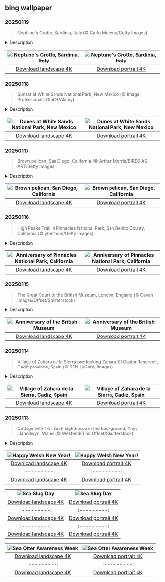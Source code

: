 ## bing wallpaper

### 20250119

> Neptune's Grotto, Sardinia, Italy (© Carlo Murenu/Getty Images)

<details>
<summary>Description</summary>

> Down 654 steps, perched perilously over the sea in Sardinia, Italy, you'll find a surprise waiting for you. Neptune's Grotto is a stunning stalactite cave that sits just over 3 feet above sea level. First discovered by local fishermen in the 18th century, the grotto was named after the Roman god of the sea. The entire cave complex stretches on for around 2.5 miles, although visitors can only access about 1,000 feet of the total. Inside, there's a labyrinth of lit pathways winding past stalactite and stalagmite formations, leading to a 390-foot-long saltwater lake.
> 
> Neptune's Grotto is near the town of Alghero on the northwest coast of Sardinia, the second-largest island in the Mediterranean. It has been inhabited for at least 10,000 years, but its most important ancient civilization, the Nuragic peoples, lived there from around 1800 BCE until the 2nd century CE. At this time, villages were built around nuraghes, a kind of round tower fortress. Today, there are still around 7,000 of these nuraghes across the island, and they have become a symbol of Sardinia. Beyond its history, Sardinia is known for its beaches, mountains, and cuisine.
> 
> 

</details>

| ![Neptune's Grotto, Sardinia, Italy](https://cn.bing.com/th?id=OHR.NeptunesGrotto_EN-US1020342235_UHD.jpg&pid=hp&w=400&h=224&rs=1&c=4) | ![Neptune's Grotto, Sardinia, Italy](https://cn.bing.com/th?id=OHR.NeptunesGrotto_EN-US1020342235_1080x1920.jpg&pid=hp&w=155&h=315&rs=1&c=4) |
|:---------:|:---------:|
| [Download landscape 4K](https://cn.bing.com/th?id=OHR.NeptunesGrotto_EN-US1020342235_UHD.jpg) | [Download portrait 4K](https://cn.bing.com/th?id=OHR.NeptunesGrotto_EN-US1020342235_1080x1920.jpg) |

### 20250118

> Sunset at White Sands National Park, New Mexico (© Image Professionals GmbH/Alamy)

<details>
<summary>Description</summary>

> Today's image features the dazzling beauty of White Sands National Park, New Mexico—a surreal expanse of glistening white gypsum dunes, the largest of its kind on Earth. Spanning more than 145,000 acres, these ever-shifting dunes rise up to 60 feet tall, creating a landscape not seen in many places. This park isn't only a natural wonder but a historical treasure, with fossilized human footprints dating back as far as 23,000 years, some of the oldest in North America.
> 
> Today marks the anniversary of White Sands being established as a protected site in 1933 by President Herbert Hoover. What better way to celebrate than by immersing yourself in its beauty? Enjoy activities like hiking, sledding down the dunes, or taking a scenic drive. Whether for its rich history or jaw-dropping sunsets, White Sands National Park is a wish-list destination that will leave you in awe.
> 
> 

</details>

| ![Dunes at White Sands National Park, New Mexico](https://cn.bing.com/th?id=OHR.WhiteSandsNP_EN-US0745183236_UHD.jpg&pid=hp&w=400&h=224&rs=1&c=4) | ![Dunes at White Sands National Park, New Mexico](https://cn.bing.com/th?id=OHR.WhiteSandsNP_EN-US0745183236_1080x1920.jpg&pid=hp&w=155&h=315&rs=1&c=4) |
|:---------:|:---------:|
| [Download landscape 4K](https://cn.bing.com/th?id=OHR.WhiteSandsNP_EN-US0745183236_UHD.jpg) | [Download portrait 4K](https://cn.bing.com/th?id=OHR.WhiteSandsNP_EN-US0745183236_1080x1920.jpg) |

### 20250117

> Brown pelican, San Diego, California (© Arthur Morris/BIRDS AS ART/Getty Images)

<details>
<summary>Description</summary>

> Today's image features the brown pelican, a bird that doesn't just fly but soars, spots, and dives with unmatched precision. Although it's the smallest of the eight pelican species worldwide, it's still a large bird, measuring about 4 feet in length and having a wingspan of 6.5 feet. It's a marine-dwelling species and can be spotted along the Atlantic coast of the Americas, from New Jersey to the mouth of the Amazon River. On the Pacific coast, it can be spotted from British Columbia all the way to Peru, including a stop at the Galápagos Islands.
> 
> The brown pelican is a piscivore, meaning its diet mainly consists of fish. Dixon Lanier Merritt's limerick famously begins, 'A wonderful bird is the pelican; his bill can hold more than his belly can,' and it's spot on—its pouch can store up to three times the volume of its stomach. This versatile feature acts as a scoop, a tool for cooling off during hot weather, and a feeding trough for young pelicans. The brown pelican faced near extinction twice, first due to hunting and later from the impact of pesticides like DDT. Today, it's an Endangered Species Act and Environmental Protection Agency success story.
> 
> 

</details>

| ![Brown pelican, San Diego, California](https://cn.bing.com/th?id=OHR.PelicanPortrait_EN-US0510978735_UHD.jpg&pid=hp&w=400&h=224&rs=1&c=4) | ![Brown pelican, San Diego, California](https://cn.bing.com/th?id=OHR.PelicanPortrait_EN-US0510978735_1080x1920.jpg&pid=hp&w=155&h=315&rs=1&c=4) |
|:---------:|:---------:|
| [Download landscape 4K](https://cn.bing.com/th?id=OHR.PelicanPortrait_EN-US0510978735_UHD.jpg) | [Download portrait 4K](https://cn.bing.com/th?id=OHR.PelicanPortrait_EN-US0510978735_1080x1920.jpg) |

### 20250116

> High Peaks Trail in Pinnacles National Park, San Benito County, California (© yhelfman/Getty Images)

<details>
<summary>Description</summary>

> Jagged pinnacles and spires, monoliths, and unusual caves—welcome to Pinnacles National Park in central California. President Theodore Roosevelt designated the area as a national monument in 1908, and Pinnacles would earn its status as a national park in 2013. As we celebrate the park's anniversary today, let's take a moment to appreciate this landscape. Pinnacles owes its formations to an ancient volcanic eruption that occurred 23 million years ago. The fiery beginnings made towering spires, cliffs, and talus caves, which are created by falling boulders wedged into narrow canyons. Over millennia, tectonic forces shifted the landmass northward, leaving the park far from its volcanic birthplace. Talk about a journey!
> 
> Pinnacles offers a variety of trails, from easy walks to challenging climbs. The High Peaks Trail, featured in today's image, tests your stamina with steep climbs and narrow passages, while Bear Gulch Reservoir provides a more relaxed stroll. Pinnacles is home to a range of wildlife including bobcats, jackrabbits, and black-tailed deer, and bird species like woodpeckers and bats, making it attractive for wildlife enthusiasts. Among the park's many treasures are once-endangered California condors, which were reintroduced here in a successful conservation effort.
> 
> 

</details>

| ![Anniversary of Pinnacles National Park, California](https://cn.bing.com/th?id=OHR.PinnaclesPeaks_EN-US6350520288_UHD.jpg&pid=hp&w=400&h=224&rs=1&c=4) | ![Anniversary of Pinnacles National Park, California](https://cn.bing.com/th?id=OHR.PinnaclesPeaks_EN-US6350520288_1080x1920.jpg&pid=hp&w=155&h=315&rs=1&c=4) |
|:---------:|:---------:|
| [Download landscape 4K](https://cn.bing.com/th?id=OHR.PinnaclesPeaks_EN-US6350520288_UHD.jpg) | [Download portrait 4K](https://cn.bing.com/th?id=OHR.PinnaclesPeaks_EN-US6350520288_1080x1920.jpg) |

### 20250115

> The Great Court of the British Museum, London, England (© Cavan Images/Offset/Shutterstock)

<details>
<summary>Description</summary>

> January 15, 1759, marked the opening of a place that would become the pride of London, a hub of global history, and a keeper of countless stories: the British Museum. For the first time, a national museum flung its doors wide open, offering free access to knowledge and culture for all. The story begins with Sir Hans Sloane, an Anglo-Irish physician and avid collector. His collection of more than 71,000 items, ranging from books and manuscripts to botanical samples and antiquities, formed the museum's foundation. Fast-forward 266 years, and the museum now houses more than 8 million objects, the largest collection of artifacts in the world, although only about 1% of the collection is currently on display. Its treasures span continents and millennia, from the Rosetta Stone—key to deciphering ancient Egyptian hieroglyphs—to the Parthenon Sculptures, the Benin Bronzes, and samurai armor.
> 
> Moreover, the museum has embraced modernity with virtual tours, interactive exhibits, and even TikTok moments, proving that history isn't stuck in the past. Fun fact: For more than 20 years, a cat named Mike roamed the museum grounds, charming staff and visitors alike. Mike even had an obituary published in The Times when he passed away in 1929.
> 
> 

</details>

| ![Anniversary of the British Museum](https://cn.bing.com/th?id=OHR.MuseumCourt_EN-US0003531841_UHD.jpg&pid=hp&w=400&h=224&rs=1&c=4) | ![Anniversary of the British Museum](https://cn.bing.com/th?id=OHR.MuseumCourt_EN-US0003531841_1080x1920.jpg&pid=hp&w=155&h=315&rs=1&c=4) |
|:---------:|:---------:|
| [Download landscape 4K](https://cn.bing.com/th?id=OHR.MuseumCourt_EN-US0003531841_UHD.jpg) | [Download portrait 4K](https://cn.bing.com/th?id=OHR.MuseumCourt_EN-US0003531841_1080x1920.jpg) |

### 20250114

> Village of Zahara de la Sierra overlooking Zahara-El Gastor Reservoir, Cádiz province, Spain (© SEN LI/Getty Images)

<details>
<summary>Description</summary>

> Zahara de la Sierra, a stunning whitewashed village in the hills of Cádiz province in Spain, offers a blend of history and nature in the south of the Iberian Peninsula. Perched on a rocky hilltop, the village seen in today's image overlooks the Zahara-El Gastor Reservoir and the Sierra de Grazalema Natural Park, a UNESCO Biosphere Reserve since 1977. Its Moorish castle ruins and 15th-century tower reflect its history as a medieval fortress. Stroll through streets lined with flower-filled balconies, visit the church of Santa María de la Mesa, or simply relax and take in the views. Zahara is also a gateway to adventure—activities like hiking, cycling, and kayaking are only a little of what the village has to offer.
> 
> The name 'Zahara de la Sierra' was once thought to have come from 'azahar,' the Arabic word for 'citrus blossom.' However, studies suggest it comes from 'sahra,' which means 'wild' or 'barren land,' reflecting the rugged hill where the village is located. As part of Andalusia's Route of the White Villages, Zahara de la Sierra promises unforgettable experiences in a beautiful corner of Spain.
> 
> 

</details>

| ![Village of Zahara de la Sierra, Cadiz, Spain](https://cn.bing.com/th?id=OHR.CadizSpain_EN-US9699586606_UHD.jpg&pid=hp&w=400&h=224&rs=1&c=4) | ![Village of Zahara de la Sierra, Cadiz, Spain](https://cn.bing.com/th?id=OHR.CadizSpain_EN-US9699586606_1080x1920.jpg&pid=hp&w=155&h=315&rs=1&c=4) |
|:---------:|:---------:|
| [Download landscape 4K](https://cn.bing.com/th?id=OHR.CadizSpain_EN-US9699586606_UHD.jpg) | [Download portrait 4K](https://cn.bing.com/th?id=OHR.CadizSpain_EN-US9699586606_1080x1920.jpg) |

### 20250113

> Cottage with Tŵr Bach Lighthouse in the background, Ynys Llanddwyn, Wales (© Westend61 on Offset/Shutterstock)

<details>
<summary>Description</summary>

> Who says New Year's Day has to be on January 1? In Wales, the clocks turn back—figuratively—to celebrate Hen Galan, or the 'Old New Year,' on January 13. As part of this tradition, Calennig, meaning 'New Year's gift' in Welsh, plays a central role, linking the celebration to customs from the Julian calendar era. Even after most of the world switched to the Gregorian calendar in 1582, some Welsh communities clung to their old ways. Traditionally, the day involves children going door-to-door, singing songs, and offering good wishes in exchange for gifts like coins, food, or sweets. A unique feature is its clove-decorated apples. These aren't for snacking, though; they're miniature symbols of luck and prosperity.
> 
> While these old traditions have evolved in some parts of Wales, the spirit of Calennig thrives. Cities like Cardiff, the capital of Wales, have transformed the celebration into large-scale events, complete with fireworks, markets, and community gatherings. If your New Year's resolutions are already wobbling by January 13, Calennig offers a do-over. So why not embrace a little Welsh magic? Raise a toast to the joys of taking things slow or visit Ynys Llanddwyn for its lighthouse and cottages, featured in today's image. After all, in Wales, it's never too late to celebrate.
> 
> 

</details>

| ![Happy Welsh New Year!](https://cn.bing.com/th?id=OHR.CoastalWales_EN-US9903529231_UHD.jpg&pid=hp&w=400&h=224&rs=1&c=4) | ![Happy Welsh New Year!](https://cn.bing.com/th?id=OHR.CoastalWales_EN-US9903529231_1080x1920.jpg&pid=hp&w=155&h=315&rs=1&c=4) |
|:---------:|:---------:|
| [Download landscape 4K](https://cn.bing.com/th?id=OHR.CoastalWales_EN-US9903529231_UHD.jpg) | [Download portrait 4K](https://cn.bing.com/th?id=OHR.CoastalWales_EN-US9903529231_1080x1920.jpg) |ng.com/th?id=OHR.MeknesMorocco_EN-US6991915839_UHD.jpg) | [Download portrait 4K](https://cn.bing.com/th?id=OHR.MeknesMorocco_EN-US6991915839_1080x1920.jpg) |e 4K](https://cn.bing.com/th?id=OHR.CoralTurtle_EN-US6100263163_UHD.jpg) | [Download portrait 4K](https://cn.bing.com/th?id=OHR.CoralTurtle_EN-US6100263163_1080x1920.jpg) |as_EN-US6430903741_UHD.jpg) | [Download portrait 4K](https://cn.bing.com/th?id=OHR.Calacas_EN-US6430903741_1080x1920.jpg) |.com/th?id=OHR.SealRiver_EN-US6267835630_1080x1920.jpg&pid=hp&w=155&h=315&rs=1&c=4) |
|:---------:|:---------:|
| [Download landscape 4K](https://cn.bing.com/th?id=OHR.SealRiver_EN-US6267835630_UHD.jpg) | [Download portrait 4K](https://cn.bing.com/th?id=OHR.SealRiver_EN-US6267835630_1080x1920.jpg) |e a more fitting name. Someone call Terry.
> 
> 

</details>

| ![Sea Slug Day](https://cn.bing.com/th?id=OHR.SeaAngel_EN-US5531672696_UHD.jpg&pid=hp&w=400&h=224&rs=1&c=4) | ![Sea Slug Day](https://cn.bing.com/th?id=OHR.SeaAngel_EN-US5531672696_1080x1920.jpg&pid=hp&w=155&h=315&rs=1&c=4) |
|:---------:|:---------:|
| [Download landscape 4K](https://cn.bing.com/th?id=OHR.SeaAngel_EN-US5531672696_UHD.jpg) | [Download portrait 4K](https://cn.bing.com/th?id=OHR.SeaAngel_EN-US5531672696_1080x1920.jpg) |OHR.DarkSkyAcadia_EN-US6966527964_1080x1920.jpg) |.bing.com/th?id=OHR.GoldenJellyfish_EN-US6743816471_1080x1920.jpg&pid=hp&w=155&h=315&rs=1&c=4) |
|:---------:|:---------:|
| [Download landscape 4K](https://cn.bing.com/th?id=OHR.GoldenJellyfish_EN-US6743816471_UHD.jpg) | [Download portrait 4K](https://cn.bing.com/th?id=OHR.GoldenJellyfish_EN-US6743816471_1080x1920.jpg) |ng.com/th?id=OHR.LastDollarRoad_EN-US7923638318_UHD.jpg&pid=hp&w=400&h=224&rs=1&c=4) | ![First day of autumn](https://cn.bing.com/th?id=OHR.LastDollarRoad_EN-US7923638318_1080x1920.jpg&pid=hp&w=155&h=315&rs=1&c=4) |
|:---------:|:---------:|
| [Download landscape 4K](https://cn.bing.com/th?id=OHR.LastDollarRoad_EN-US7923638318_UHD.jpg) | [Download portrait 4K](https://cn.bing.com/th?id=OHR.LastDollarRoad_EN-US7923638318_1080x1920.jpg) |ppers who hunted otters to near extinction before they were protected by law. Although sea otter populations have rebounded, they are still considered endangered. Otters live along the Pacific Coast of North America, from California up to Alaska. Although they can walk on land, they almost never find the need or desire to, even when it's nap time. When they're ready for a snooze, they'll raft up, wrap themselves in a strand of kelp to keep them from drifting away, and recline on the world's biggest waterbed.

</details>

| ![Sea Otter Awareness Week](https://cn.bing.com/th?id=OHR.SitkaOtters_EN-US7714053956_UHD.jpg&pid=hp&w=400&h=224&rs=1&c=4) | ![Sea Otter Awareness Week](https://cn.bing.com/th?id=OHR.SitkaOtters_EN-US7714053956_1080x1920.jpg&pid=hp&w=155&h=315&rs=1&c=4) |
|:---------:|:---------:|
| [Download landscape 4K](https://cn.bing.com/th?id=OHR.SitkaOtters_EN-US7714053956_UHD.jpg) | [Download portrait 4K](https://cn.bing.com/th?id=OHR.SitkaOtters_EN-US7714053956_1080x1920.jpg) |oo_EN-US7569665443_UHD.jpg&pid=hp&w=400&h=224&rs=1&c=4) | ![World Bamboo Day](https://cn.bing.com/th?id=OHR.ArashiyamaBamboo_EN-US7569665443_1080x1920.jpg&pid=hp&w=155&h=315&rs=1&c=4) |
|:---------:|:---------:|
| [Download landscape 4K](https://cn.bing.com/th?id=OHR.ArashiyamaBamboo_EN-US7569665443_UHD.jpg) | [Download portrait 4K](https://cn.bing.com/th?id=OHR.ArashiyamaBamboo_EN-US7569665443_1080x1920.jpg) |